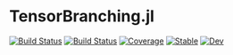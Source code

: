 # TensorBranching.jl

[![Build Status](https://github.com/ArrogantGao/TensorBranching.jl/actions/workflows/CI.yml/badge.svg?branch=main)](https://github.com/ArrogantGao/TensorBranching.jl/actions/workflows/CI.yml?query=branch%3Amain)
[![Build Status](https://app.travis-ci.com/ArrogantGao/TensorBranching.jl.svg?branch=main)](https://app.travis-ci.com/ArrogantGao/TensorBranching.jl)
[![Coverage](https://codecov.io/gh/ArrogantGao/TensorBranching.jl/branch/main/graph/badge.svg)](https://codecov.io/gh/ArrogantGao/TensorBranching.jl)
[![Stable](https://img.shields.io/badge/docs-stable-blue.svg)](https://ArrogantGao.github.io/TensorBranching.jl/stable/)
[![Dev](https://img.shields.io/badge/docs-dev-blue.svg)](https://ArrogantGao.github.io/TensorBranching.jl/dev/)